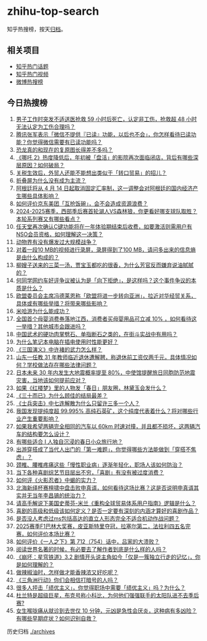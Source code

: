 # zhihu-top-search

知乎热搜榜，按天[归档](./archives)。

## 相关项目

- [知乎热门话题](https://github.com/justjavac/zhihu-trending-hot-questions)
- [知乎热门视频](https://github.com/justjavac/zhihu-trending-hot-video)
- [微博热搜榜](https://github.com/justjavac/weibo-trending-hot-search)

## 今日热搜榜

<!-- BEGIN -->
<!-- 最后更新时间 Tue Apr 15 2025 05:31:19 GMT+0800 (China Standard Time) -->

1. [男子工作时突发不适送医抢救 59 小时后死亡，认定非工伤，抢救超 48 小时无法认定为工伤合理吗？](https://www.zhihu.com/search?q=https%3A%2F%2Fapi.zhihu.com%2Fquestions%2F1895125732969140749)
1. [腾讯张军表示「微信不提供『已读』功能，以后也不会」，你怎样看待已读功能？你觉得微信需要有已读功能吗？](https://www.zhihu.com/search?q=https%3A%2F%2Fapi.zhihu.com%2Fquestions%2F1893328076038968900)
1. [恐龙真的和现在的复原图长得差不多吗？](https://www.zhihu.com/search?q=https%3A%2F%2Fapi.zhihu.com%2Fquestions%2F10215702819)
1. [《哪吒 2》热度降低后，年初被「盘活」的影院再次面临闭店，背后有哪些深层原因？如何破局？](https://www.zhihu.com/search?q=https%3A%2F%2Fapi.zhihu.com%2Fquestions%2F1894859639541163372)
1. [关税生效后，外贸人还能不能想出类似于「转口贸易」的招儿？](https://www.zhihu.com/search?q=https%3A%2F%2Fapi.zhihu.com%2Fquestions%2F1894040249681802329)
1. [折叠屏为什么没有成为主流？](https://www.zhihu.com/search?q=https%3A%2F%2Fapi.zhihu.com%2Fquestions%2F630261062)
1. [阿根廷将从 4 月 14 日起取消固定汇率制，这一调整会对阿根廷的国内经济产生哪些具体影响？](https://www.zhihu.com/search?q=https%3A%2F%2Fapi.zhihu.com%2Fquestions%2F1894343390944032529)
1. [如何评价京东美团「互抢饭碗」，会不会造成资源浪费？](https://www.zhihu.com/search?q=https%3A%2F%2Fapi.zhihu.com%2Fquestions%2F1895073204680221476)
1. [2024-2025赛季，西部季后赛首轮湖人VS森林狼，你更看好哪支球队取胜？本轮系列赛又有哪些看点？](https://www.zhihu.com/search?q=https%3A%2F%2Fapi.zhihu.com%2Fquestions%2F1895096817236031405)
1. [任天堂再次确认C键功能将在一年体验期结束后收费，如要激活则需用户有NSO会员资格，如何理解这一决策？](https://www.zhihu.com/search?q=https%3A%2F%2Fapi.zhihu.com%2Fquestions%2F1893273139405873653)
1. [动物界有没有爆发过大规模战争？](https://www.zhihu.com/search?q=https%3A%2F%2Fapi.zhihu.com%2Fquestions%2F21729114)
1. [对着一段10 MB的视频进行录屏，录屏得到了100 MB，请问多出来的信息熵是由什么构成的？](https://www.zhihu.com/search?q=https%3A%2F%2Fapi.zhihu.com%2Fquestions%2F661083527)
1. [柳嫂子送来的三菜一汤，贾宝玉都吃的很香，为什么芳官反而嫌弃说油腻腻的？](https://www.zhihu.com/search?q=https%3A%2F%2Fapi.zhihu.com%2Fquestions%2F1894392147911880725)
1. [何同学网约车好评争议被认为是「向下拒绝」，是这样吗？这个事件争议的本质是什么？](https://www.zhihu.com/search?q=https%3A%2F%2Fapi.zhihu.com%2Fquestions%2F1895141754564473251)
1. [欧盟委员会主席冯德莱恩称「欧盟将进一步转向亚洲」，拉近对华经贸关系，具体或有哪些举措？将带来哪些影响？](https://www.zhihu.com/search?q=https%3A%2F%2Fapi.zhihu.com%2Fquestions%2F1895019228760860465)
1. [米哈游为什么能成功？](https://www.zhihu.com/search?q=https%3A%2F%2Fapi.zhihu.com%2Fquestions%2F655276659)
1. [全国首个母婴消费券落地江西，消费者买母婴用品可立减 10% ，如何看待这一举措？其他城市会跟进吗？](https://www.zhihu.com/search?q=https%3A%2F%2Fapi.zhihu.com%2Fquestions%2F1895145186771821363)
1. [中国武术的硬功肉掌劈石、单指断石之类的，在街斗实战中有用吗？](https://www.zhihu.com/search?q=https%3A%2F%2Fapi.zhihu.com%2Fquestions%2F1894701862944491165)
1. [为什么笔记本电脑在插电使用时性能更好？](https://www.zhihu.com/search?q=https%3A%2F%2Fapi.zhihu.com%2Fquestions%2F13279173171)
1. [《三国演义》中许褚的武力怎么样？](https://www.zhihu.com/search?q=https%3A%2F%2Fapi.zhihu.com%2Fquestions%2F574032663)
1. [山东一任教 31 年教师临近退休遭解聘，称退休前工资仅两千元，具体情况如何？学校做法存在哪些法律问题？](https://www.zhihu.com/search?q=https%3A%2F%2Fapi.zhihu.com%2Fquestions%2F1888900102078325627)
1. [日本未来 30 年内发生大地震概率提至 80%，中使馆提醒旅日同胞防范地震灾害，当地该如何提前应对？](https://www.zhihu.com/search?q=https%3A%2F%2Fapi.zhihu.com%2Fquestions%2F1895112178966689423)
1. [如果《红楼梦》里的人物发「春日」朋友圈，林黛玉会发什么？](https://www.zhihu.com/search?q=https%3A%2F%2Fapi.zhihu.com%2Fquestions%2F1888635187803428766)
1. [《三十而已》为什么顾佳的结局最差？](https://www.zhihu.com/search?q=https%3A%2F%2Fapi.zhihu.com%2Fquestions%2F521558496)
1. [《士兵突击》中七连解散为什么只留许三多一个人？](https://www.zhihu.com/search?q=https%3A%2F%2Fapi.zhihu.com%2Fquestions%2F295174387)
1. [我国发现提纯度超 99.995% 高纯石英矿，这个纯度代表着什么？将对哪些行业产生重要影响？](https://www.zhihu.com/search?q=https%3A%2F%2Fapi.zhihu.com%2Fquestions%2F1893628498519745415)
1. [如果我希望两辆完全相同的汽车以 60km 时速对撞，并且都不损坏，这两辆汽车的结构要怎么设计？](https://www.zhihu.com/search?q=https%3A%2F%2Fapi.zhihu.com%2Fquestions%2F1893387611386643731)
1. [有哪些适合 I 人独自沉浸的春日小众旅行地？](https://www.zhihu.com/search?q=https%3A%2F%2Fapi.zhihu.com%2Fquestions%2F1888635188122218817)
1. [出游穿搭成了当代人出门的「第一难题」，你觉得哪些方法能做到「穿搭不焦虑」？](https://www.zhihu.com/search?q=https%3A%2F%2Fapi.zhihu.com%2Fquestions%2F1894861706502570083)
1. [颈椎、腰椎疼痛这些「慢性职业病」逐渐年轻化，职场人该如何防治？](https://www.zhihu.com/search?q=https%3A%2F%2Fapi.zhihu.com%2Fquestions%2F1893721507756242729)
1. [当下各种喜剧综艺节目层出不穷，「喜剧」有没有被过度消费？](https://www.zhihu.com/search?q=https%3A%2F%2Fapi.zhihu.com%2Fquestions%2F1892903924140331283)
1. [如何评《火影忍者》中蝎的实力？](https://www.zhihu.com/search?q=https%3A%2F%2Fapi.zhihu.com%2Fquestions%2F478637881)
1. [北海新绎杯赛檀啸中盘击败申真谞，如何看待这场比赛？这是否说明申真谞其实并无当年李昌镐的统治力？](https://www.zhihu.com/search?q=https%3A%2F%2Fapi.zhihu.com%2Fquestions%2F1895159362214917260)
1. [请高手解说下美国史蒂芬-米兰《重构全球贸易体系用户指南》逻辑是什么？](https://www.zhihu.com/search?q=https%3A%2F%2Fapi.zhihu.com%2Fquestions%2F1892904111705404535)
1. [喜剧的高级和低级该如何定义？是否一定要有深刻的内涵才算好的喜剧作品？](https://www.zhihu.com/search?q=https%3A%2F%2Fapi.zhihu.com%2Fquestions%2F505367539)
1. [是否没人考虑过ms包括高达的直立人形态完全不适合机动作战问题？](https://www.zhihu.com/search?q=https%3A%2F%2Fapi.zhihu.com%2Fquestions%2F1889757393988077264)
1. [2025赛季F1巴林大奖赛，皮亚斯特里夺冠，拉塞尔第二，法拉利四五名完赛，如何评价本场比赛？](https://www.zhihu.com/search?q=https%3A%2F%2Fapi.zhihu.com%2Fquestions%2F1895013371365012683)
1. [如何评价《一人之下》第 712（754）话中，吕家的大溃败？](https://www.zhihu.com/search?q=https%3A%2F%2Fapi.zhihu.com%2Fquestions%2F1894337198616188381)
1. [阅读世界名著的时候，有必要去了解作者到底是什么样的人吗？](https://www.zhihu.com/search?q=https%3A%2F%2Fapi.zhihu.com%2Fquestions%2F12253986167)
1. [《崩坏：星穹铁道》3.2 剧情开头说主角如今「仅是一簇独立行走的记忆」，你是如何理解的？](https://www.zhihu.com/search?q=https%3A%2F%2Fapi.zhihu.com%2Fquestions%2F1893932311294215847)
1. [做辣椒油时，怎样做才能香辣浓又好吃呢？](https://www.zhihu.com/search?q=https%3A%2F%2Fapi.zhihu.com%2Fquestions%2F492516386)
1. [《三角洲行动》你们会相信打暗号的人吗？](https://www.zhihu.com/search?q=https%3A%2F%2Fapi.zhihu.com%2Fquestions%2F14211107569)
1. [很多人抨击「绩优主义」，你觉得职场中需要「绩优主义」吗？为什么？](https://www.zhihu.com/search?q=https%3A%2F%2Fapi.zhihu.com%2Fquestions%2F1892586339251222121)
1. [杜兰特是超级巨星，布克号称小科比，为何他们强强联手的太阳队进不去季后赛?](https://www.zhihu.com/search?q=https%3A%2F%2Fapi.zhihu.com%2Fquestions%2F1893769334024799924)
1. [女生喉咙痛从就诊到去世仅 10 分钟，元凶是急性会厌炎，这种病有多凶险？有哪些早期症状？如何识别自救？](https://www.zhihu.com/search?q=https%3A%2F%2Fapi.zhihu.com%2Fquestions%2F1894669033174954110)

<!-- END -->

历史归档 [./archives](./archives)
